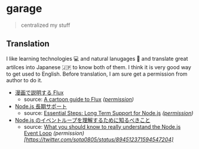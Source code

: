 # garage

> centralized my stuff

## Translation

I like learning technologies :computer: and natural lanugages :speech_balloon: and translate great artilces into Japanese :jp: to know both of them. I think it is very good way to get used to English. Before translation, I am sure get a permission from author to do it.

- [漫画で説明する Flux](https://medium.com/sotayamashita/%E6%BC%AB%E7%94%BB%E3%81%A7%E8%AA%AC%E6%98%8E%E3%81%99%E3%82%8B-flux-99b74b3c4081)
  - source: [A cartoon guide to Flux](https://code-cartoons.com/a-cartoon-guide-to-flux-6157355ab207) _([permission](https://twitter.com/linclark/status/661157282068197376))_
- [Node.js 長期サポート](https://medium.com/sotayamashita/node-js-%E9%95%B7%E6%9C%9F%E3%82%B5%E3%83%9D%E3%83%BC%E3%83%88-eaf93e385d45)
  - source: [Essential Steps: Long Term Support for Node.js](https://medium.com/@nodesource/essential-steps-long-term-support-for-node-js-8ecf7514dbd#.wbo891dyi) _([permission](https://twitter.com/rvagg/status/825644128071397376))_
- [Node.js のイベントループを理解するために知るべきこと]()
  - source: [What you should know to really understand the Node.js Event Loop](https://medium.com/the-node-js-collection/what-you-should-know-to-really-understand-the-node-js-event-loop-and-its-metrics-c4907b19da4c) _(permission)[https://twitter.com/sota0805/status/894512371594547204]_
